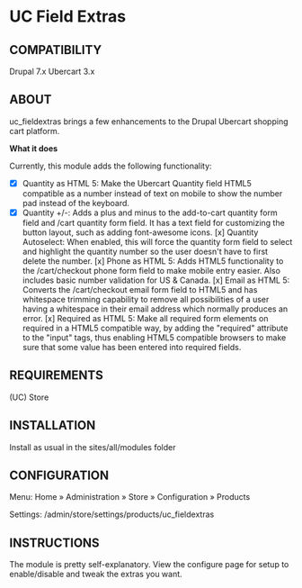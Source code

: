 # UC Field Extras

## COMPATIBILITY

Drupal 7.x Ubercart 3.x

## ABOUT
uc_fieldextras brings a few enhancements to the Drupal Ubercart shopping cart platform.

**What it does**

Currently, this module adds the following functionality:
- [x] Quantity as HTML 5: Make the Ubercart Quantity field HTML5 compatible as a number instead of text on mobile to show the number pad instead of the keyboard.
- [x] Quantity +/-: Adds a plus and minus to the add-to-cart quantity form field and /cart quantity form field. It has a text field for customizing the button layout, such as adding font-awesome icons.
[x] Quantity Autoselect: When enabled, this will force the quantity form field to select and highlight the quantity number so the user doesn't have to first delete the number.
[x] Phone as HTML 5: Adds HTML5 functionality to the /cart/checkout phone form field to make mobile entry easier. Also includes basic number validation for US & Canada.
[x] Email as HTML 5: Converts the /cart/checkout email form field to HTML5 and has whitespace trimming capability to remove all possibilities of a user having a whitespace in their email address which normally produces an error.
[x] Required as HTML 5: Make all required form elements on required in a HTML5 compatible way, by adding the "required" attribute to the "input" tags, thus enabling HTML5 compatible browsers to make sure that some value has been entered into required fields.

## REQUIREMENTS

(UC) Store

## INSTALLATION

Install as usual in the sites/all/modules folder

## CONFIGURATION

Menu: Home » Administration » Store » Configuration » Products

Settings: /admin/store/settings/products/uc_fieldextras

## INSTRUCTIONS

The module is pretty self-explanatory. View the configure page for setup to enable/disable and tweak the extras you want.
